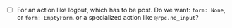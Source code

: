 - [ ] For an action like logout, which has to be post. Do we want: `form: None`, or `form: EmptyForm`. or a specialized action like `@rpc.no_input`?
